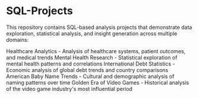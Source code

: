 # SQL-Projects
This repository contains SQL-based analysis projects that demonstrate data exploration, statistical analysis, and insight generation across multiple domains:

Healthcare Analytics - Analysis of healthcare systems, patient outcomes, and medical trends
Mental Health Research - Statistical exploration of mental health patterns and correlations
International Debt Statistics - Economic analysis of global debt trends and country comparisons
American Baby Name Trends - Cultural and demographic analysis of naming patterns over time
Golden Era of Video Games - Historical analysis of the video game industry's most influential period
